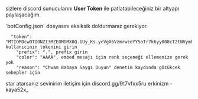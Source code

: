 sizlere discord sunucularını **User Token** ile patlatabileceğiniz bir altyapı paylaşacağım.

\`botConfig.json\` dosyasını eksiksik doldurmanız gerekiyor.

```
  "token": "MTIOMDcwOTIONZI3MZEOMDMX0Q.GUy_Ks.ycVgX6VzmrwzeYY5oTr7k6yy008cT2tNVymRSo", kullanıcının tokenini girin
    "prefix": ".", prefix girin
    "color": "AAAA", embed mesajı için renk seçeneği ellemenize gerek yok
    "reason": "Chwam Babaya Saygı Duyun" denetim kaydında gözükcek sebepler için
```


star atarsanız sevinirim iletişim için discord.gg/9t7vfxx5ru
erkinizm - kaya52x_

